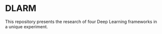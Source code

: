 # DLARM

This repository presents the research of four Deep Learning frameworks in a unique experiment.
